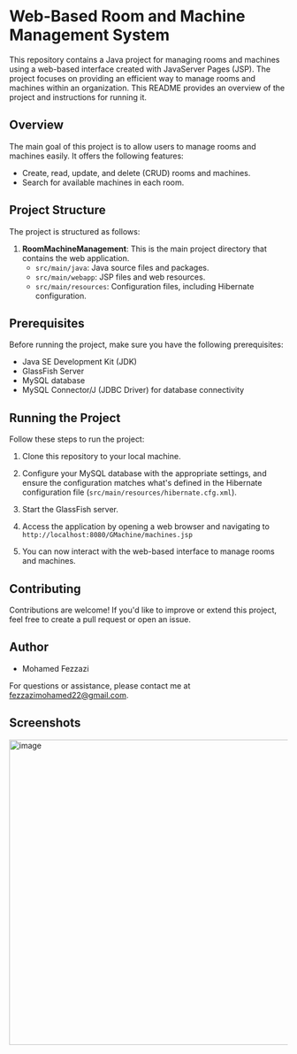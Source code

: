 # Web-Based Room and Machine Management System

This repository contains a Java project for managing rooms and machines using a web-based interface created with JavaServer Pages (JSP). The project focuses on providing an efficient way to manage rooms and machines within an organization. This README provides an overview of the project and instructions for running it.

## Overview

The main goal of this project is to allow users to manage rooms and machines easily. It offers the following features:

- Create, read, update, and delete (CRUD) rooms and machines.
- Search for available machines in each room.

## Project Structure

The project is structured as follows:

1. **RoomMachineManagement**: This is the main project directory that contains the web application.
   - `src/main/java`: Java source files and packages.
   - `src/main/webapp`: JSP files and web resources.
   - `src/main/resources`: Configuration files, including Hibernate configuration.

## Prerequisites

Before running the project, make sure you have the following prerequisites:

- Java SE Development Kit (JDK)
- GlassFish Server
- MySQL database
- MySQL Connector/J (JDBC Driver) for database connectivity

## Running the Project

Follow these steps to run the project:

1. Clone this repository to your local machine.

2. Configure your MySQL database with the appropriate settings, and ensure the configuration matches what's defined in the Hibernate configuration file (`src/main/resources/hibernate.cfg.xml`).

3. Start the GlassFish server.

4. Access the application by opening a web browser and navigating to `http://localhost:8080/GMachine/machines.jsp`

5. You can now interact with the web-based interface to manage rooms and machines.

## Contributing

Contributions are welcome! If you'd like to improve or extend this project, feel free to create a pull request or open an issue.

## Author

- Mohamed Fezzazi

For questions or assistance, please contact me at fezzazimohamed22@gmail.com.

## Screenshots
<img width="552" alt="image" src="https://github.com/MaskedFezz/TpJSPServlet/assets/130797834/027c2151-1efd-414c-a133-a4d7c0f55191">
